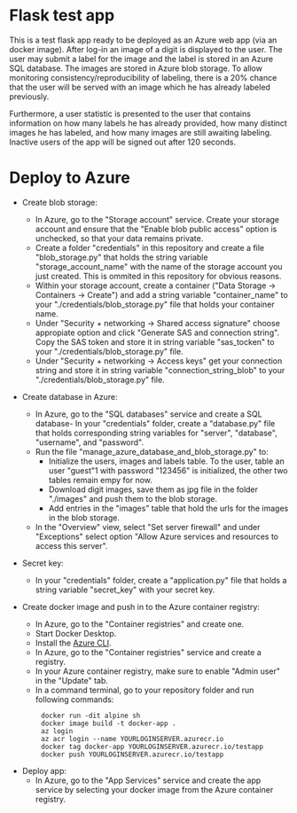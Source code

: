 # Flask test app
This is a test flask app ready to be deployed as an Azure web app (via an docker image).
After log-in an image of a digit is displayed to the user. The user may submit a label for the image and the label is stored in an Azure SQL database. The images are stored in Azure blob storage. To allow monitoring consistency/reproducibility of labeling, there is a 20% chance that the user will be served with an image which he has already labeled previously.

Furthermore, a user statistic is presented to the user that contains information on how many labels he has already provided, how many distinct images he has labeled, and how many images are still awaiting labeling. Inactive users of the app will be signed out after 120 seconds.

# Deploy to Azure

- Create blob storage:
    - In Azure, go to the "Storage account" service. Create your storage account and ensure that the "Enable blob public access" option is unchecked, so that your data remains private.
    - Create a folder "credentials" in this repository and create a file "blob_storage.py" that holds the string variable "storage_account_name" with the name of the storage account you just created. This is ommited in this repository for obvious reasons.
    - Within your storage account, create a container ("Data Storage -> Containers -> Create") and add a string variable "container_name" to your "./credentials/blob_storage.py" file that holds your container name.
    - Under "Security + networking -> Shared access signature" choose appropiate option and click "Generate SAS and connection string". Copy the SAS token and store it in string variable "sas_tocken" to your "./credentials/blob_storage.py" file.
    - Under "Security + networking -> Access keys" get your connection string and store it in string variable "connection_string_blob" to your "./credentials/blob_storage.py" file.

- Create database in Azure:
    - In Azure, go to the "SQL databases" service and create a SQL database- In your "credentials" folder, create a "database.py" file that holds corresponding string variables for "server", "database", "username", and "password". 
    - Run the file "manage_azure_database_and_blob_storage.py" to:
        - Initialize the users, images and labels table. To the user, table an user "guest"1 with password "123456" is initialized, the other two tables remain empy for now.
        - Download digit images, save them as jpg file in the folder "./images" and push them to the blob storage.
        - Add entries in the "images" table that hold the urls for the images in the blob storage.
    - In the "Overview" view, select "Set server firewall" and under "Exceptions" select option "Allow Azure services and resources to access this server".

- Secret key:
    - In your "credentials" folder, create a "application.py" file that holds a string variable "secret_key" with your secret key.

- Create docker image and push in to the Azure container registry:
    - In Azure, go to the "Container registries" and create one.
    - Start Docker Desktop.
    - Install the [Azure CLI](https://docs.microsoft.com/en-us/cli/azure/install-azure-cli).
    - In Azure, go to the "Container registries" service and create a registry.
    - In your Azure container registry, make sure to enable "Admin user" in the "Update" tab.
    - In a command terminal, go to your repository folder and run following commands:

```
        docker run -dit alpine sh
        docker image build -t docker-app .
        az login
        az acr login --name YOURLOGINSERVER.azurecr.io
        docker tag docker-app YOURLOGINSERVER.azurecr.io/testapp         
        docker push YOURLOGINSERVER.azurecr.io/testapp
```  


- Deploy app:
    - In Azure, go to the "App Services" service and create the app service by selecting your docker image from the Azure container registry.
